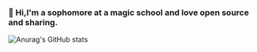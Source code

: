 ### 🤚 Hi,I'm a sophomore at a magic school and love open source and sharing.
![Anurag's GitHub stats](https://github-readme-stats.vercel.app/api?username=ncghost1&show_icons=true&theme=tokyonight)
